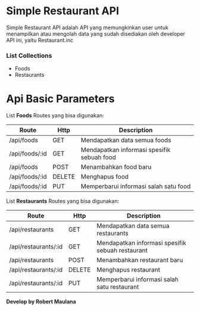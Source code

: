 # Simple Restaurant API

Simple Restaurant API adalah API yang memungkinkan user untuk menampilkan atau mengolah data yang sudah disediakan oleh developer API ini, yaitu Restaurant.inc

### List Collections
 - Foods
 - Restaurants

# Api Basic Parameters

List **Foods** Routes yang bisa digunakan:

| Route | Http | Description |
| ------ | ------ | ------ |
| /api/foods | GET | Mendapatkan data semua foods
| /api/foods/:id | GET | Mendapatkan informasi spesifik sebuah food
| /api/foods | POST | Menambahkan food baru
| /api/foods/:id | DELETE | Menghapus food
| /api/foods/:id | PUT | Memperbarui informasi salah satu food

List **Restaurants** Routes yang bisa digunakan:

| Route | Http | Description |
| ------ | ------ | ------ |
| /api/restaurants | GET | Mendapatkan data semua restaurants
| /api/restaurants/:id | GET | Mendapatkan informasi spesifik sebuah restaurant
| /api/restaurants | POST | Menambahkan restaurant baru
| /api/restaurants/:id | DELETE | Menghapus restaurant
| /api/restaurants/:id | PUT | Memperbarui informasi salah satu restaurant

**Develop by Robert Maulana**
